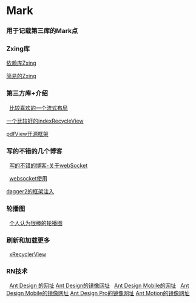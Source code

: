 # Mark
### 用于记载第三库的Mark点

### Zxing库
   [依赖库Zxing](https://github.com/yipianfengye/android-zxingLibrary)

   [简易的Zxing](https://github.com/mylhyl/Android-Zxing)

### 第三方库+介绍
   [比较喜欢的一个流式布局](https://github.com/hongyangAndroid/FlowLayout)

   [一个比较好的indexRecycleView](https://github.com/YoKeyword/IndexableRecyclerView)

   [pdfView开源框架](https://github.com/JoanZapata/android-pdfview)
   
### 写的不错的几个博客
   
   [写的不错的博客-关于webSocket](https://www.cnblogs.com/wlfcolin/p/5193583.html)
  
   [websocket使用](https://github.com/TooTallNate/Java-WebSocket)
   
   [dagger2的框架注入](https://www.jianshu.com/p/47c7306b2994)

### 轮播图

   [个人认为很棒的轮播图](https://github.com/Jude95/RollViewPager)
   
### 刷新和加载更多

   [xRecyclerView](https://github.com/XRecyclerView/XRecyclerView)
   
### RN技术

   [Ant Design 的网址](https://ant.design/index-cn)
   [Ant Design的镜像网址](http://ant-design.gitee.io)
   [Ant Design Mobile的网址](https://mobile.ant.design/)
   [Ant Design Mobile的镜像网址](http://antd-mobile.gitee.io)
	[Ant Design Pro的镜像网址](http://ant-design-pro.gitee.io)
	[Ant Motion的镜像网址](http://ant-motion.gitee.io)


